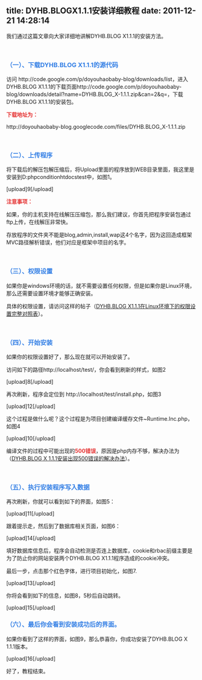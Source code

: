title: DYHB.BLOGX1.1.1安装详细教程
date: 2011-12-21 14:28:14
---

<p>
	我们通过这篇文章向大家详细地讲解DYHB.BLOG X1.1.1的安装方法。
</p>
<p>
	<br />
</p>
<h3>
	<strong><span style="color:#337FE5;">（一）、下载DYHB.BLOG X1.1.1的源代码</span></strong> 
</h3>
<p>
	访问 http://code.google.com/p/doyouhaobaby-blog/downloads/list，进入DYHB.BLOG X1.1.1的下载页面http://code.google.com/p/doyouhaobaby-blog/downloads/detail?name=DYHB.BLOG_X-1.1.1.zip&amp;can=2&amp;q=，下载DYHB.BLOG X1.1.1的安装包。
</p>
<p>
	<strong><span style="color:#E53333;">下载地址为：</span></strong> 
</p>
<p>
	http://doyouhaobaby-blog.googlecode.com/files/DYHB.BLOG_X-1.1.1.zip
</p>
<p>
	<br />
</p>
<h3>
	<span style="color:#337FE5;">（二）、上传程序</span> 
</h3>
<p>
	将下载后的解压包解压缩后，将Upload里面的程序放到WEB目录里面，我这里是安装到D:phpconditionhtdocstest中，如图1。
</p>
<p>
	[upload]9[/upload]
</p>
<p>
	<strong><span style="color:#E53333;">注意事项：</span></strong> 
</p>
<p>
	如果，你的主机支持在线解压压缩包，那么我们建议，你首先把程序安装包通过ftp上传，在线解压非常快。
</p>
<p>
	存放程序的文件夹不能是blog,admin,install,wap这4个名字，因为这回造成框架MVC路径解析错误，他们对应是框架中项目的名字。
</p>
<p>
	<br />
</p>
<h3>
	<span style="color:#337FE5;">（三）、权限设置</span> 
</h3>
<p>
	如果你是windows环境的话，就不需要设置任何权限，但是如果你是Linux环境，那么还需要设置环境才能够正确安装。
</p>
<p>
	具体的权限设置，请访问这样的帖子（<a target="_blank" href="http://bbs.doyouhaobaby.net/forum.php?mod=viewthread&amp;tid=11251">DYHB.BLOG X1.1.1在Linux环境下的权限设置完整对照表</a>）。
</p>
<p>
	<br />
</p>
<h3>
	<span style="color:#337FE5;">（四）、开始安装</span> 
</h3>
<p>
	如果你的权限设置好了，那么现在就可以开始安装了。
</p>
<p>
	访问如下的路径http://localhost/test/，你会看到刷新的样式，如图2
</p>
<p>
	[upload]8[/upload]
</p>
<p>
	再次刷新，程序会定位到 http://localhost/test/install.php，如图3
</p>
<p>
	[upload]12[/upload]
</p>
<p>
	这个过程是做什么呢？这个过程是为项目创建编译缓存文件~Runtime.Inc.php，如图4
</p>
<p>
	[upload]10[/upload]
</p>
<p>
	编译文件的过程中可能出现的<strong><span style="color:#E53333;">500错误</span></strong>，原因是php内存不够，解决办法为（<a target="_blank" href="http://bbs.doyouhaobaby.net/forum.php?mod=viewthread&amp;tid=11249">DYHB.BLOG X 1.1.1安装出现500错误的解决办法</a>）。
</p>
<p>
	<br />
</p>
<h3>
	<span style="color:#337FE5;">（五）、执行安装程序写入数据</span> 
</h3>
<p>
	再次刷新，你就可以看到如下的界面，如图5：
</p>
<p>
	[upload]11[/upload]
</p>
<p>
	跟着提示走，然后到了数据库相关页面，如图6：
</p>
<p>
	[upload]14[/upload]
</p>
<p>
	填好数据库信息后，程序会自动检测是否连上数据库，cookie和rbac前缀主要是为了防止你的网站安装两个DYHB.BLOG X1.1.1程序造成的cookie冲突。
</p>
<p>
	最后一步，点击那个红色字体，进行项目初始化，如图7.
</p>
<p>
	[upload]13[/upload]
</p>
<p>
	你将会看到如下的信息，如图8，5秒后自动跳转。
</p>
<p>
	[upload]15[/upload]
</p>
<h3>
	<span style="color:#337FE5;">（六）、最后你会看到安装成功后的界面。</span> 
</h3>
<p>
	如果你看到了这样的界面，如图9，那么恭喜你，你成功安装了DYHB.BLOG X 1.1.1版本。
</p>
<p>
	[upload]16[/upload]
</p>
<p>
	好了，教程结束。
</p>
<p>
	<br />
</p>
<p>
	<br />
</p>